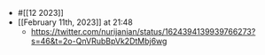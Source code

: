- #[[12 2023]]
- [[February 11th, 2023]] at 21:48
    - https://twitter.com/nurijanian/status/1624394139939766273?s=46&t=2o-QnVRubBpVk2DtMbj6wg
